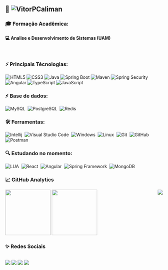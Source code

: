 ## 👔 ![VitorPCaliman](https://img.shields.io/badge/%20-EU%20SOU%20O%20VITOR%20CALIMAN!-ORANGE) 


### 🎓 Formação Acadêmica: 
#### 💻  Analise e Desenvolvimento de Sistemas (UAM)

<br>



### ⚡ Principais Técnologias:

![HTML5](https://img.shields.io/badge/HTML5-E34F26?style=for-the-badge&logo=html5&logoColor=white)
![CSS3](https://img.shields.io/badge/CSS3-1572B6?style=for-the-badge&logo=css3&logoColor=white)
![Java](https://img.shields.io/badge/Java-ED8B00?style=for-the-badge&logo=openjdk&logoColor=white)
![Spring Boot](https://img.shields.io/badge/Spring_Boot-6DB33F?style=for-the-badge&logo=spring-boot&logoColor=white)
![Maven](https://img.shields.io/badge/Maven-C71A36?style=for-the-badge&logo=apache-maven&logoColor=white)
![Spring Security](https://img.shields.io/badge/Spring_Security-6DB33F?style=for-the-badge&logo=spring&logoColor=white)
![Angular](https://img.shields.io/badge/Angular-DD0031?style=for-the-badge&logo=angular&logoColor=white)
![TypeScript](https://img.shields.io/badge/TypeScript-007ACC?style=for-the-badge&logo=typescript&logoColor=white)
![JavaScript](https://img.shields.io/badge/JavaScript-F7DF1E?style=for-the-badge&logo=javascript&logoColor=black)&nbsp;

### ⚡ Base de dados:

![MySQL](https://img.shields.io/badge/MySQL-005C84?style=for-the-badge&logo=mysql&logoColor=white)&nbsp;
![PostgreSQL](https://img.shields.io/badge/PostgreSQL-316192?style=for-the-badge&logo=postgresql&logoColor=white)&nbsp;
![Redis](https://img.shields.io/badge/redis-%23DD0031.svg?&style=for-the-badge&logo=redis&logoColor=white)&nbsp;



### 🛠 Ferramentas:

![Intellij](https://img.shields.io/badge/IntelliJIDEA-000000.svg?style=for-the-badge&logo=intellij-idea&logoColor=white)&nbsp;
![Visual Studio Code](https://img.shields.io/badge/-Visual%20Studio%20Code-05122A?style=for-the-badge&logo=visual-studio-code&logoColor=007ACC)&nbsp;
![Windows](https://img.shields.io/badge/Windows-0078D6?style=for-the-badge&logo=windows&logoColor=white)&nbsp;
![Linux](https://img.shields.io/badge/Linux-FCC624?style=for-the-badge&logo=linux&logoColor=black)&nbsp;
![Git](https://img.shields.io/badge/-Git-05122A?style=for-the-badge&logo=git)&nbsp;
![GitHub](https://img.shields.io/badge/GitHub-100000?style=for-the-badge&logo=github&logoColor=white)&nbsp;
![Postman](https://img.shields.io/badge/Postman-FF6C37?style=for-the-badge&logo=Postman&logoColor=white) 

### 🔍 Estudando no momento:

![LUA](	https://img.shields.io/badge/Lua-2C2D72?style=for-the-badge&logo=lua&logoColor=white)&nbsp;
![React](https://img.shields.io/badge/React-20232A?style=for-the-badge&logo=react&logoColor=61DAFB)&nbsp;
![Angular](https://img.shields.io/badge/Angular-DD0031?style=for-the-badge&logo=angular&logoColor=white)&nbsp;
![Spring Framework](https://img.shields.io/badge/Spring-6DB33F?style=for-the-badge&logo=spring&logoColor=white)&nbsp;
![MongoDB](https://img.shields.io/badge/MongoDB-4EA94B?style=for-the-badge&logo=mongodb&logoColor=white)&nbsp;


### 📈 GitHub Analytics

<p align="left">
  <img height="145em" src="https://github-readme-stats-eight-theta.vercel.app/api?username=VitorPCaliman&show_icons=true&theme=gruvbox"/>

  <img height="145em" src="https://github-readme-stats-eight-theta.vercel.app/api/top-langs/?username=VitorPCaliman&layout=compact&langs_count=8&theme=gruvbox"/> 

  <img align=right src="https://instagram.fcgh62-1.fna.fbcdn.net/v/t51.2885-19/474980742_2211366022627819_6556240106604338592_n.jpg?stp=dst-jpg_s150x150_tt6&_nc_ht=instagram.fcgh62-1.fna.fbcdn.net&_nc_cat=107&_nc_oc=Q6cZ2AFccA8bC4uy9TUvrw93hQ4bdEexklbJyOSdjBMzn9X-wJb1nL791KuJuB6t9bHqDYDoV3-MbfCUdnFE1pVrbM56&_nc_ohc=WyA9sBoD2yQQ7kNvgE2G1ix&_nc_gid=af70f195f6df4d2ab801284fae20934a&edm=AP4sbd4BAAAA&ccb=7-5&oh=00_AYDtoY5NvSHlmgLDxdZQ12MKdoKpzj2Rvk4R7tC1dW1VLA&oe=67AB5F99&_nc_sid=7a9f4b"/>
</p>

### ✨ Redes Sociais

<div style="display: inline_block"><br>
  <a href="https://www.linkedin.com/in/vitor-p-caliman/" target="_blank"><img src="https://img.shields.io/badge/LinkedIn-0077B5?style=for-the-badge&logo=linkedin&logoColor=white"/></a>
  <a href="mailto:vitor.caliman99@gmail.com" target="_blank"><img src="https://img.shields.io/badge/vitor.caliman99@gmail.com-D14836?style=for-the-badge&logo=gmail&logoColor=white"/></a>
  <a href="https://www.instagram.com/nerdoladojava" target="_blank"><img src="https://img.shields.io/badge/-@nerdoladojava-C13584?style=for-the-badge&logo=Instagram&logoColor=white"/></a>
  <a href="https://medium.com/@vitor.caliman" target="_blank"><img src="https://img.shields.io/badge/@vitor.caliman-12100E?style=for-the-badge&logo=medium&logoColor=white"/></a>

</div>


<!-- 🎯 Conhecimentos nas áreas:
[comment]: <> ( ![MYSQL](https://img.shields.io/badge/-MYSQL-05122A?style=for-the-badge&logo=MYSQL;)
[comment]: <> ( ![Python](https://img.shields.io/badge/-Python-05122A?style=for-the-badge&logo=python)
-->
